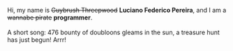 Hi, my name is ~~Guybrush Threepwood~~ **Luciano Federico Pereira**, and I am a ~~wannabe pirate~~ **programmer**.<br><br>A short song: 476 bounty of doubloons gleams in the sun, a treasure hunt has just begun! Arrr!
